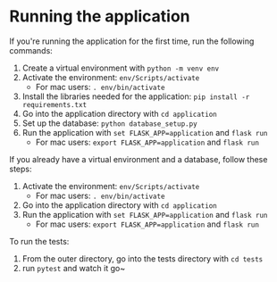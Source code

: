 # Running the application

If you're running the application for the first time, run the following commands:

1. Create a virtual environment with `python -m venv env`
2. Activate the environment: `env/Scripts/activate`
    - For mac users: `. env/bin/activate`
3. Install the libraries needed for the application: `pip install -r requirements.txt`
4. Go into the application directory with `cd application` 
5. Set up the database: `python database_setup.py`
6. Run the application with `set FLASK_APP=application` and `flask run`
    - For mac users: `export FLASK_APP=application` and `flask run`

If you already have a virtual environment and a database, follow these steps:

1. Activate the environment: `env/Scripts/activate`
    - For mac users: `. env/bin/activate`
2. Go into the application directory with `cd application`
3. Run the application with `set FLASK_APP=application` and `flask run`
    - For mac users: `export FLASK_APP=application` and `flask run`

To run the tests:

1. From the outer directory, go into the tests directory with `cd tests`
2. run `pytest` and watch it go~
